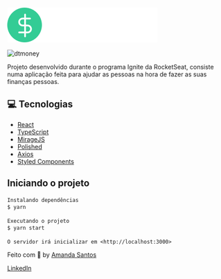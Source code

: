 ![](./src/assets/logo.svg)

![dtmoney](https://user-images.githubusercontent.com/67440924/128584893-0db05173-57b4-42c8-a296-3a7cb2c4c926.gif)

Projeto desenvolvido durante o programa Ignite da RocketSeat, consiste numa aplicação feita para ajudar as pessoas na hora de fazer as suas finanças pessoas.

## 💻 Tecnologias

- [React](https://pt-br.reactjs.org/)
- [TypeScript](https://www.typescriptlang.org/)
- [MirageJS](https://miragejs.com/)
- [Polished](https://polished.js.org/)
- [Axios](https://github.com/axios/axios)
- [Styled Components](https://styled-components.com/)


## Iniciando o projeto

```
Instalando dependências
$ yarn

Executando o projeto
$ yarn start

O servidor irá inicializar em <http://localhost:3000>

```



Feito com 💜 by [Amanda Santos](https://github.com/amndmsilva)

[LinkedIn](https://www.linkedin.com/in/amanda-santos-4baa45134/) 


